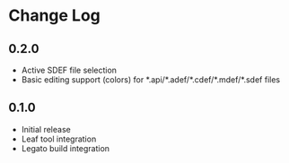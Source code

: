 # Change Log

## 0.2.0
- Active SDEF file selection
- Basic editing support (colors) for \*.api/\*.adef/\*.cdef/\*.mdef/\*.sdef files

## 0.1.0
- Initial release
- Leaf tool integration
- Legato build integration

